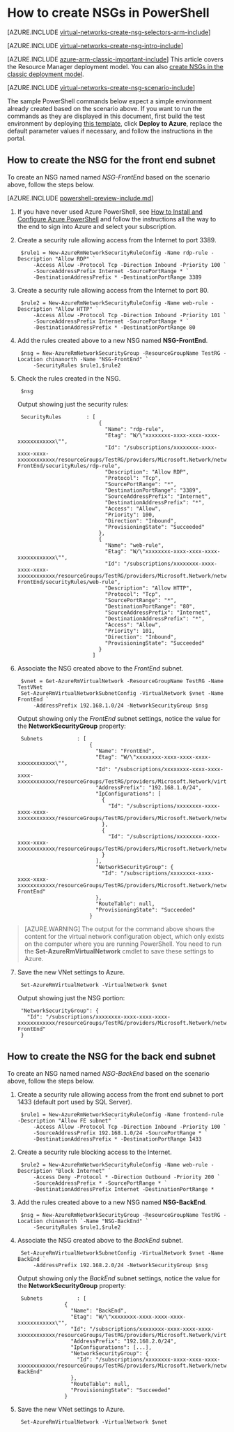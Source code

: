 <properties 
   pageTitle="How to create NSGs in ARM mode using PowerShell| Azure"
   description="Learn how to create and deploy NSGs in ARM using PowerShell"
   services="virtual-network"
   documentationCenter="na"
   authors="telmosampaio"
   manager="carmonm"
   editor="tysonn"
   tags="azure-resource-manager"
/>
<tags
	ms.service="virtual-network"
	ms.date="11/20/2015"
	wacn.date=""/>

# How to create NSGs in PowerShell

[AZURE.INCLUDE [virtual-networks-create-nsg-selectors-arm-include](../includes/virtual-networks-create-nsg-selectors-arm-include.md)]

[AZURE.INCLUDE [virtual-networks-create-nsg-intro-include](../includes/virtual-networks-create-nsg-intro-include.md)]

[AZURE.INCLUDE [azure-arm-classic-important-include](../includes/azure-arm-classic-important-include.md)] This article covers the Resource Manager deployment model. You can also [create NSGs in the classic deployment model](/documentation/articles/virtual-networks-create-nsg-classic-ps).

[AZURE.INCLUDE [virtual-networks-create-nsg-scenario-include](../includes/virtual-networks-create-nsg-scenario-include.md)]

The sample PowerShell commands below expect a simple environment already created based on the scenario above. If you want to run the commands as they are displayed in this document, first build the test environment by deploying [this template](http://github.com/telmosampaio/azure-templates/tree/master/201-IaaS-WebFrontEnd-SQLBackEnd), click **Deploy to Azure**, replace the default parameter values if necessary, and follow the instructions in the portal.

## How to create the NSG for the front end subnet
To create an NSG named named *NSG-FrontEnd* based on the scenario above, follow the steps below.

[AZURE.INCLUDE [powershell-preview-include.md](../includes/powershell-preview-include.md)]

1. If you have never used Azure PowerShell, see [How to Install and Configure Azure PowerShell](/documentation/articles/powershell-install-configure) and follow the instructions all the way to the end to sign into Azure and select your subscription.

3. Create a security rule allowing access from the Internet to port 3389.

		$rule1 = New-AzureRmNetworkSecurityRuleConfig -Name rdp-rule -Description "Allow RDP" `
		    -Access Allow -Protocol Tcp -Direction Inbound -Priority 100 `
		    -SourceAddressPrefix Internet -SourcePortRange * `
		    -DestinationAddressPrefix * -DestinationPortRange 3389

4. Create a security rule allowing access from the Internet to port 80. 

		$rule2 = New-AzureRmNetworkSecurityRuleConfig -Name web-rule -Description "Allow HTTP" `
		    -Access Allow -Protocol Tcp -Direction Inbound -Priority 101 `
		    -SourceAddressPrefix Internet -SourcePortRange * `
		    -DestinationAddressPrefix * -DestinationPortRange 80

5. Add the rules created above to a new NSG named **NSG-FrontEnd**.

		$nsg = New-AzureRmNetworkSecurityGroup -ResourceGroupName TestRG -Location chinanorth -Name "NSG-FrontEnd" `
			-SecurityRules $rule1,$rule2

6. Check the rules created in the NSG.

		$nsg

	Output showing just the security rules:

		SecurityRules        : [
		                         {
		                           "Name": "rdp-rule",
		                           "Etag": "W/\"xxxxxxxx-xxxx-xxxx-xxxx-xxxxxxxxxxxx\"",
		                           "Id": "/subscriptions/xxxxxxxx-xxxx-xxxx-xxxx-xxxxxxxxxxxx/resourceGroups/TestRG/providers/Microsoft.Network/networkSecurityGroups/NSG-FrontEnd/securityRules/rdp-rule",
		                           "Description": "Allow RDP",
		                           "Protocol": "Tcp",
		                           "SourcePortRange": "*",
		                           "DestinationPortRange": "3389",
		                           "SourceAddressPrefix": "Internet",
		                           "DestinationAddressPrefix": "*",
		                           "Access": "Allow",
		                           "Priority": 100,
		                           "Direction": "Inbound",
		                           "ProvisioningState": "Succeeded"
		                         },
		                         {
		                           "Name": "web-rule",
		                           "Etag": "W/\"xxxxxxxx-xxxx-xxxx-xxxx-xxxxxxxxxxxx\"",
		                           "Id": "/subscriptions/xxxxxxxx-xxxx-xxxx-xxxx-xxxxxxxxxxxx/resourceGroups/TestRG/providers/Microsoft.Network/networkSecurityGroups/NSG-FrontEnd/securityRules/web-rule",
		                           "Description": "Allow HTTP",
		                           "Protocol": "Tcp",
		                           "SourcePortRange": "*",
		                           "DestinationPortRange": "80",
		                           "SourceAddressPrefix": "Internet",
		                           "DestinationAddressPrefix": "*",
		                           "Access": "Allow",
		                           "Priority": 101,
		                           "Direction": "Inbound",
		                           "ProvisioningState": "Succeeded"
		                         }
		                       ]

6. Associate the NSG created above to the *FrontEnd* subnet.

		$vnet = Get-AzureRmVirtualNetwork -ResourceGroupName TestRG -Name TestVNet
		Set-AzureRmVirtualNetworkSubnetConfig -VirtualNetwork $vnet -Name FrontEnd `
			-AddressPrefix 192.168.1.0/24 -NetworkSecurityGroup $nsg

	Output showing only the *FrontEnd* subnet settings, notice the value for the **NetworkSecurityGroup** property:

		Subnets           : [
		                      {
		                        "Name": "FrontEnd",
		                        "Etag": "W/\"xxxxxxxx-xxxx-xxxx-xxxx-xxxxxxxxxxxx\"",
		                        "Id": "/subscriptions/xxxxxxxx-xxxx-xxxx-xxxx-xxxxxxxxxxxx/resourceGroups/TestRG/providers/Microsoft.Network/virtualNetworks/TestVNet/subnets/FrontEnd",
		                        "AddressPrefix": "192.168.1.0/24",
		                        "IpConfigurations": [
		                          {
		                            "Id": "/subscriptions/xxxxxxxx-xxxx-xxxx-xxxx-xxxxxxxxxxxx/resourceGroups/TestRG/providers/Microsoft.Network/networkInterfaces/TestNICWeb2/ipConfigurations/ipconfig1"
		                          },
		                          {
		                            "Id": "/subscriptions/xxxxxxxx-xxxx-xxxx-xxxx-xxxxxxxxxxxx/resourceGroups/TestRG/providers/Microsoft.Network/networkInterfaces/TestNICWeb1/ipConfigurations/ipconfig1"
		                          }
		                        ],
		                        "NetworkSecurityGroup": {
		                          "Id": "/subscriptions/xxxxxxxx-xxxx-xxxx-xxxx-xxxxxxxxxxxx/resourceGroups/TestRG/providers/Microsoft.Network/networkSecurityGroups/NSG-FrontEnd"
		                        },
		                        "RouteTable": null,
		                        "ProvisioningState": "Succeeded"
		                      }

>[AZURE.WARNING] The output for the command above shows the content for the virtual network configuration object, which only exists on the computer where you are running PowerShell. You need to run the **Set-AzureRmVirtualNetwork** cmdlet to save these settings to Azure.

7. Save the new VNet settings to Azure.

		Set-AzureRmVirtualNetwork -VirtualNetwork $vnet

	Output showing just the NSG portion:

		"NetworkSecurityGroup": {
		  "Id": "/subscriptions/xxxxxxxx-xxxx-xxxx-xxxx-xxxxxxxxxxxx/resourceGroups/TestRG/providers/Microsoft.Network/networkSecurityGroups/NSG-FrontEnd"
		}

## How to create the NSG for the back end subnet
To create an NSG named named *NSG-BackEnd* based on the scenario above, follow the steps below.

1. Create a security rule allowing access from the front end subnet to port 1433 (default port used by SQL Server).

		$rule1 = New-AzureRmNetworkSecurityRuleConfig -Name frontend-rule -Description "Allow FE subnet" `
		    -Access Allow -Protocol Tcp -Direction Inbound -Priority 100 `
		    -SourceAddressPrefix 192.168.1.0/24 -SourcePortRange * `
		    -DestinationAddressPrefix * -DestinationPortRange 1433

4. Create a security rule blocking access to the Internet. 

		$rule2 = New-AzureRmNetworkSecurityRuleConfig -Name web-rule -Description "Block Internet" `
		    -Access Deny -Protocol * -Direction Outbound -Priority 200 `
		    -SourceAddressPrefix * -SourcePortRange * `
		    -DestinationAddressPrefix Internet -DestinationPortRange *

5. Add the rules created above to a new NSG named **NSG-BackEnd**.

		$nsg = New-AzureRmNetworkSecurityGroup -ResourceGroupName TestRG -Location chinanorth `-Name "NSG-BackEnd" `
			-SecurityRules $rule1,$rule2

6. Associate the NSG created above to the *BackEnd* subnet.

		Set-AzureRmVirtualNetworkSubnetConfig -VirtualNetwork $vnet -Name BackEnd `
			-AddressPrefix 192.168.2.0/24 -NetworkSecurityGroup $nsg

	Output showing only the *BackEnd* subnet settings, notice the value for the **NetworkSecurityGroup** property:

		Subnets           : [
                      {
                        "Name": "BackEnd",
                        "Etag": "W/\"xxxxxxxx-xxxx-xxxx-xxxx-xxxxxxxxxxxx\"",
                        "Id": "/subscriptions/xxxxxxxx-xxxx-xxxx-xxxx-xxxxxxxxxxxx/resourceGroups/TestRG/providers/Microsoft.Network/virtualNetworks/TestVNet/subnets/BackEnd",
                        "AddressPrefix": "192.168.2.0/24",
                        "IpConfigurations": [...],
                        "NetworkSecurityGroup": {
                          "Id": "/subscriptions/xxxxxxxx-xxxx-xxxx-xxxx-xxxxxxxxxxxx/resourceGroups/TestRG/providers/Microsoft.Network/networkSecurityGroups/NSG-BackEnd"
                        },
                        "RouteTable": null,
                        "ProvisioningState": "Succeeded"
                      }

7. Save the new VNet settings to Azure.

		Set-AzureRmVirtualNetwork -VirtualNetwork $vnet